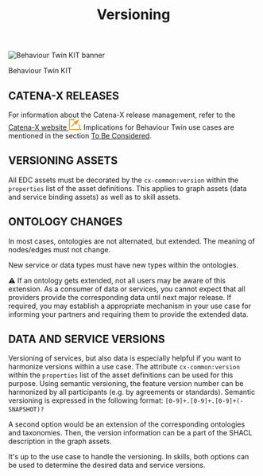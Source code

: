 ﻿---
id: versioning
title: Versioning
description: Behaviour Twin KIT
---

<div style={{display:'block'}}>
  <div style={{display:'inline-block', verticalAlign:'top'}}>

![Behaviour Twin KIT banner](@site/static/img/kits/behavior-twin/behavior-twin-kit-logo.drawio.svg)

  </div>
  <div style={{display:'inline-block', fontSize:17, color:'rgb(255,166,1)', marginLeft:7, verticalAlign:'top', paddingTop:6}}>
Behaviour Twin KIT
  </div>
</div>

## CATENA-X RELEASES

For information about the Catena-X release management, refer to the [Catena-X website ![(external link)](../assets/external-link.svg)](https://catena-x.net/). Implications for Behaviour Twin use cases are mentioned in the section [To Be Considered](./to-be-considered#versioning-and-breaking-changes).

## VERSIONING ASSETS

All EDC assets must be decorated by the `cx-common:version` within the `properties` list of the asset definitions. This applies to graph assets (data and service binding assets) as well as to skill assets.

## ONTOLOGY CHANGES

In most cases, ontologies are not alternated, but extended. The meaning of nodes/edges must not change.

New service or data types must have new types within the ontologies.

:warning: If an ontology gets extended, not all users may be aware of this extension. As a consumer of data or services, you cannot expect that all providers provide the corresponding data until next major release. If required, you may establish a appropriate mechanism in your use case for informing your partners and requiring them to provide the extended data.

## DATA AND SERVICE VERSIONS

Versioning of services, but also data is especially helpful if you want to harmonize versions within a use case. The attribute `cx-common:version` within the `properties` list of the asset definitions can be used for this purpose. Using semantic versioning, the feature version number can be harmonized by all participants (e.g. by agreements or standards). Semantic versioning is expressed in the following format: `[0-9]+.[0-9]+.[0-9]+(-SNAPSHOT)?`

A second option would be an extension of the corresponding ontologies and taxonomies. Then, the version information can be a part of the SHACL description in the graph assets.

It's up to the use case to handle the versioning. In skills, both options can be used to determine the desired data and service versions.
